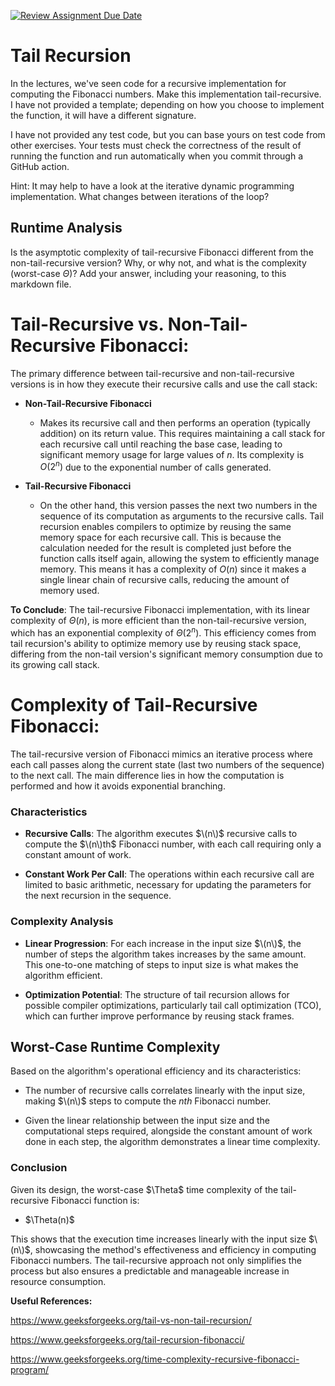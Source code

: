 [![Review Assignment Due Date](https://classroom.github.com/assets/deadline-readme-button-24ddc0f5d75046c5622901739e7c5dd533143b0c8e959d652212380cedb1ea36.svg)](https://classroom.github.com/a/bHkMPWBv)
# Tail Recursion

In the lectures, we've seen code for a recursive implementation for computing
the Fibonacci numbers. Make this implementation tail-recursive. I have not
provided a template; depending on how you choose to implement the function, it
will have a different signature.

I have not provided any test code, but you can base yours on test code from
other exercises. Your tests must check the correctness of the result of running
the function and run automatically when you commit through a GitHub action.

Hint: It may help to have a look at the iterative dynamic programming
implementation. What changes between iterations of the loop?

## Runtime Analysis

Is the asymptotic complexity of tail-recursive Fibonacci different from the
non-tail-recursive version? Why, or why not, and what is the complexity
(worst-case $\Theta$)? Add your answer, including your reasoning, to this
markdown file.

# Tail-Recursive vs. Non-Tail-Recursive Fibonacci:

The primary difference between tail-recursive and non-tail-recursive versions is in how they execute their recursive calls and use the call stack:

- **Non-Tail-Recursive Fibonacci**
  - Makes its recursive call and then performs an operation (typically addition) on its return value. This requires maintaining a call stack for each recursive call until reaching the base case, leading to significant memory usage for large values of $n$. Its complexity is $O(2^n)$ due to the exponential number of calls generated.

- **Tail-Recursive Fibonacci**
  - On the other hand, this version passes the next two numbers in the sequence of its computation as arguments to the recursive calls. Tail recursion enables compilers to optimize by reusing the same memory space for each recursive call. This is because the calculation needed for the result is completed just before the function calls itself again, allowing the system to efficiently manage memory. This means it has a complexity of $O(n)$ since it makes a single linear chain of recursive calls, reducing the amount of memory used.

**To Conclude**:
The tail-recursive Fibonacci implementation, with its linear complexity of $Θ(n)$, is more efficient than the non-tail-recursive version, which has an exponential complexity of $Θ(2^n)$. This efficiency comes from tail recursion's ability to optimize memory use by reusing stack space, differing from the non-tail version's significant memory consumption due to its growing call stack.
 
# Complexity of Tail-Recursive Fibonacci:

The tail-recursive version of Fibonacci mimics an iterative process where each call passes along the current state (last two numbers of the sequence) to the next call. The main difference lies in how the computation is performed and how it avoids exponential branching.

### Characteristics

- **Recursive Calls**: The algorithm executes $\(n\)$ recursive calls to compute the $\(n\)th$ Fibonacci number, with each call requiring only a constant amount of work.
  
- **Constant Work Per Call**: The operations within each recursive call are limited to basic arithmetic, necessary for updating the parameters for the next recursion in the sequence.

### Complexity Analysis

- **Linear Progression**: For each increase in the input size $\(n\)$, the number of steps the algorithm takes increases by the same amount. This one-to-one matching of steps to input size is what makes the algorithm efficient.
  
- **Optimization Potential**: The structure of tail recursion allows for possible compiler optimizations, particularly tail call optimization (TCO), which can further improve performance by reusing stack frames.

## Worst-Case Runtime Complexity

Based on the algorithm's operational efficiency and its characteristics:

- The number of recursive calls correlates linearly with the input size, making $\(n\)$ steps to compute the $nth$ Fibonacci number.
  
- Given the linear relationship between the input size and the computational steps required, alongside the constant amount of work done in each step, the algorithm demonstrates a linear time complexity.

### Conclusion

Given its design, the worst-case $\Theta\$ time complexity of the tail-recursive Fibonacci function is:

- $\Theta(n)\$

This shows that the execution time increases linearly with the input size $\(n\)$, showcasing the method's effectiveness and efficiency in computing Fibonacci numbers. The tail-recursive approach not only simplifies the process but also ensures a predictable and manageable increase in resource consumption.





**Useful References:** 

https://www.geeksforgeeks.org/tail-vs-non-tail-recursion/

https://www.geeksforgeeks.org/tail-recursion-fibonacci/

https://www.geeksforgeeks.org/time-complexity-recursive-fibonacci-program/


